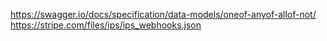 https://swagger.io/docs/specification/data-models/oneof-anyof-allof-not/
https://stripe.com/files/ips/ips_webhooks.json
